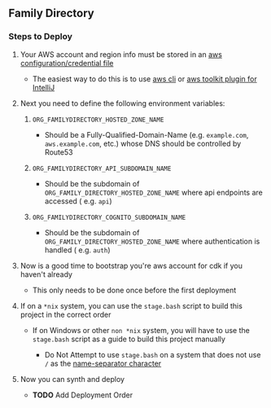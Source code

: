 ## Family Directory

### Steps to Deploy

1. Your AWS account and region info must be stored in
   an [aws configuration/credential file](https://docs.aws.amazon.com/cli/latest/userguide/cli-configure-files.html)

    - The easiest way to do this is to use [aws cli](https://aws.amazon.com/cli/)
      or [aws toolkit plugin for IntelliJ](https://plugins.jetbrains.com/plugin/11349-aws-toolkit)

2. Next you need to define the following environment variables:

    1. `ORG_FAMILYDIRECTORY_HOSTED_ZONE_NAME`

        - Should be a Fully-Qualified-Domain-Name (e.g. `example.com`, `aws.example.com`, etc.) whose DNS should be
          controlled by Route53

    2. `ORG_FAMILYDIRECTORY_API_SUBDOMAIN_NAME`

        - Should be the subdomain of `ORG_FAMILY_DIRECTORY_HOSTED_ZONE_NAME` where api endpoints are accessed (
          e.g. `api`)

    3. `ORG_FAMILYDIRECTORY_COGNITO_SUBDOMAIN_NAME`

        - Should be the subdomain of `ORG_FAMILY_DIRECTORY_HOSTED_ZONE_NAME` where authentication is handled (
          e.g. `auth`)

3. Now is a good time to bootstrap you're aws account for cdk if you haven't already

    - This only needs to be done once before the first deployment

4. If on a `*nix` system, you can use the `stage.bash` script to build this project in the correct order

    - If on Windows or other `non *nix` system, you will have to use the `stage.bash` script as a guide to build this
      project manually

        - Do Not Attempt to use `stage.bash` on a system that does not use `/` as
          the [name-separator character](https://docs.oracle.com/javase/8/docs/api/java/io/File.html#separatorChar)

5. Now you can synth and deploy

    - **TODO** Add Deployment Order